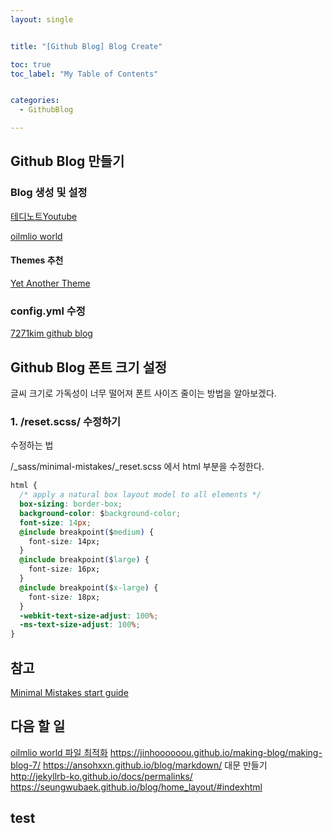 ```yaml
---
layout: single


title: "[Github Blog] Blog Create"

toc: true
toc_label: "My Table of Contents"


categories:
  - GithubBlog

---
```



## Github Blog 만들기

### Blog 생성 및 설정
[테디노트Youtube](https://www.youtube.com/watch?v=ACzFIAOsfpM&t=395s)

[oilmlio world](https://oilmlio.com/blog/How-to-Create-a-GitHub-Blog/#1-%EC%83%88%EB%A1%9C%EC%9A%B4-%EB%B8%94%EB%A1%9C%EA%B7%B8%EB%A5%BC-%EC%8B%9C%EC%9E%91%ED%95%98%EB%8B%A4)

#### Themes 추천 
[Yet Another Theme](http://jekyllthemes.org/themes/jekyll-theme-yat/)


### config.yml 수정
[7271kim github blog](https://github.com/7271kim/7271kim.github.com/blob/master/_config.yml)


## Github Blog 폰트 크기 설정
글씨 크기로 가독성이 너무 떨어져 폰트 사이즈 줄이는 방법을 알아보겠다.  
  
### 1. /reset.scss/ 수정하기
  
수정하는 법  

/_sass/minimal-mistakes/_reset.scss 에서 html 부분을 수정한다.  

```css  
html {
  /* apply a natural box layout model to all elements */
  box-sizing: border-box;
  background-color: $background-color;
  font-size: 14px;
  @include breakpoint($medium) {
    font-size: 14px;
  }
  @include breakpoint($large) {
    font-size: 16px;
  }
  @include breakpoint($x-large) {
    font-size: 18px;
  }
  -webkit-text-size-adjust: 100%;
  -ms-text-size-adjust: 100%;
}
```


## 참고
[Minimal Mistakes start guide](https://mmistakes.github.io/minimal-mistakes/docs/quick-start-guide/)
## 다음 할 일
[oilmlio world 파일 최적화](https://oilmlio.com/blog/minimal-mistakes-Remove-the-Unnecessary/)
https://jinhoooooou.github.io/making-blog/making-blog-7/
https://ansohxxn.github.io/blog/markdown/
대문 만들기
http://jekyllrb-ko.github.io/docs/permalinks/
https://seungwubaek.github.io/blog/home_layout/#indexhtml
## test
